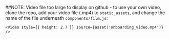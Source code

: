 ##NOTE: 
Video file too large to display on github - to use your own video, clone the repo, add your video file (.mp4) to `static_assets`, and change the name of the file underneath `components/film.js`:

`<Video style={{ height: 2.7 }} source={asset('onboarding_video.mp4')} />`